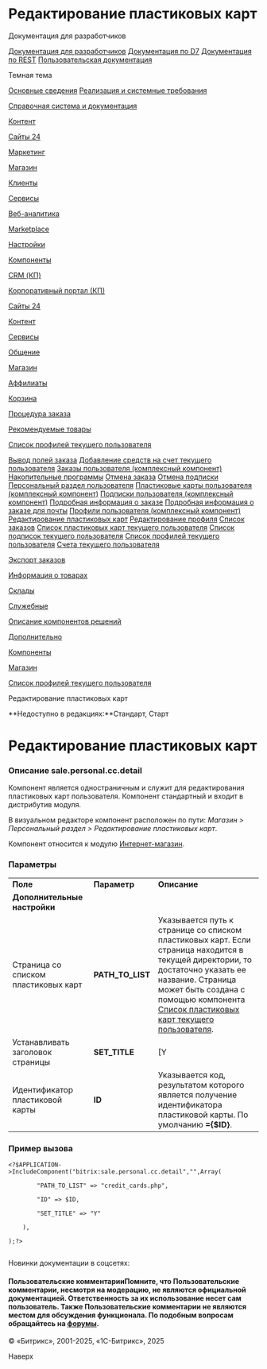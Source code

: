 # Редактирование пластиковых карт

Документация для разработчиков

[Документация для разработчиков](https://dev.1c-bitrix.ru/api_help/)
[Документация по D7](https://dev.1c-bitrix.ru/api_d7/)
[Документация по REST](https://dev.1c-bitrix.ru/rest_help/)
[Пользовательская документация](https://dev.1c-bitrix.ru/user_help/)

Темная тема

[Основные сведения](/user_help/index.php)
[Реализация и системные требования](/user_help/reqintro.php)

[Справочная система и документация](/user_help/help/index.php)

[Контент](/user_help/content/index.php)

[Сайты 24](/user_help/sites24/index.php)

[Маркетинг](/user_help/marketing/index.php)

[Магазин](/user_help/store/index.php)

[Клиенты](/user_help/clients/index.php)

[Сервисы](/user_help/service/index.php)

[Веб-аналитика](/user_help/statistic/index.php)

[Marketplace](/user_help/marketplace/index.php)

[Настройки](/user_help/settings/index.php)

[Компоненты](/user_help/components/index.php)

[CRM (КП)](/user_help/components/crm/index.php)

[Корпоративный портал (КП)](/user_help/components/intranet/index.php)

[Сайты 24](/user_help/components/landing/index.php)

[Контент](/user_help/components/content/index.php)

[Сервисы](/user_help/components/services/index.php)

[Общение](/user_help/components/obschenie/index.php)

[Магазин](/user_help/components/magazin/index.php)

[Аффилиаты](/user_help/components/magazin/affiliates/index.php)

[Корзина](/user_help/components/magazin/basket/index.php)

[Процедура заказа](/user_help/components/magazin/zakaz/index.php)

[Рекомендуемые товары](/user_help/components/magazin/recommended/index.php)

[Список профилей текущего пользователя](/user_help/components/magazin/profiles/index.php)

[Вывод полей заказа](/user_help/components/magazin/profiles/sale_business_value_mail.php)
[Добавление средств на счет текущего пользователя](/user_help/components/magazin/profiles/sale_account_pay.php)
[Заказы пользователя (комплексный компонент)](/user_help/components/magazin/profiles/sale_personal_order.php)
[Накопительные программы](/user_help/components/magazin/profiles/program.php)
[Отмена заказа](/user_help/components/magazin/profiles/sale_personal_order_cancel.php)
[Отмена подписки](/user_help/components/magazin/profiles/sale_personal_subscribe_cancel.php)
[Персональный раздел пользователя](/user_help/components/magazin/profiles/sale_personal_section.php)
[Пластиковые карты пользователя (комплексный компонент)](/user_help/components/magazin/profiles/sale_personal_cc.php)
[Подписки пользователя (комплексный компонент)](/user_help/components/magazin/profiles/sale_personal_subscribe.php)
[Подробная информация о заказе](/user_help/components/magazin/profiles/sale_personal_order_detail.php)
[Подробная информация о заказе для почты](/user_help/components/magazin/profiles/sale_personal_order_detail_mail.php)
[Профили пользователя (комплексный компонент)](/user_help/components/magazin/profiles/sale_personal_profile.php)
[Редактирование пластиковых карт](/user_help/components/magazin/profiles/sale_personal_cc_detail.php)
[Редактирование профиля](/user_help/components/magazin/profiles/sale_personal_profile_detail.php)
[Список заказов](/user_help/components/magazin/profiles/sale_personal_order_list.php)
[Список пластиковых карт текущего пользователя](/user_help/components/magazin/profiles/sale_personal_cc_list.php)
[Список подписок текущего пользователя](/user_help/components/magazin/profiles/sale_personal_subscribe_list.php)
[Список профилей текущего пользователя](/user_help/components/magazin/profiles/sale_personal_profile_list.php)
[Счета текущего пользователя](/user_help/components/magazin/profiles/sale_personal_account.php)

[Экспорт заказов](/user_help/components/magazin/export_zakaz/index.php)

[Информация о товарах](/user_help/components/magazin/information_tovars/index.php)

[Склады](/user_help/components/magazin/sklads/index.php)

[Служебные](/user_help/components/sluzhebnie/index.php)

[Описание компонентов решений](/user_help/description_decisions/index.php)

[Дополнительно](/user_help/additional/index.php)

[Компоненты](/user_help/components/index.php)

[Магазин](/user_help/components/magazin/index.php)

[Список профилей текущего пользователя](/user_help/components/magazin/profiles/index.php)

Редактирование пластиковых карт

**Недоступно в редакциях:**Стандарт, Старт

# Редактирование пластиковых карт

### Описание **sale.personal.cc.detail**

Компонент является одностраничным и служит для редактирования пластиковых карт пользователя. Компонент стандартный и входит в дистрибутив модуля.

В визуальном редакторе компонент расположен по пути: *Магазин > Персональный раздел > Редактирование пластиковых карт*.

Компонент относится к модулю [Интернет-магазин](/user_help/store/sale/index.php).

### Параметры

|  |  |  |
| --- | --- | --- |
| **Поле** | **Параметр** | **Описание** |
| **Дополнительные настройки** | | |
| Страница со списком пластиковых карт | **PATH\_TO\_LIST** | Указывается путь к странице со списком пластиковых карт. Если страница находится в текущей директории, то достаточно указать ее название. Страница может быть создана с помощью компонента [Список пластиковых карт текущего пользователя](/user_help/store/sale/components_2/personal/sale_personal_cc_list.php). |
| Устанавливать заголовок страницы | **SET\_TITLE** | [Y|N] При отмеченной опции в качестве заголовка страницы будет установлено **Добавление новой карты**. |
| Идентификатор пластиковой карты | **ID** | Указывается код, результатом которого является получение идентификатора пластиковой карты. По умолчанию **={$ID}**. |

### Пример вызова

```
<?$APPLICATION->IncludeComponent("bitrix:sale.personal.cc.detail","",Array(
		"PATH_TO_LIST" => "credit_cards.php",
		"ID" => $ID,
		"SET_TITLE" => "Y"
	),
);?>

```

Новинки документации в соцсетях:

#### Пользовательские комментарииПомните, что Пользовательские комментарии, несмотря на модерацию, не являются официальной документацией. Ответственность за их использование несет сам пользователь. Также Пользовательские комментарии не являются местом для обсуждения функционала. По подобным вопросам обращайтесь на [форумы](http://dev.1c-bitrix.ru/community/forums/group1/).

© «Битрикс», 2001-2025, «1С-Битрикс», 2025

Наверх